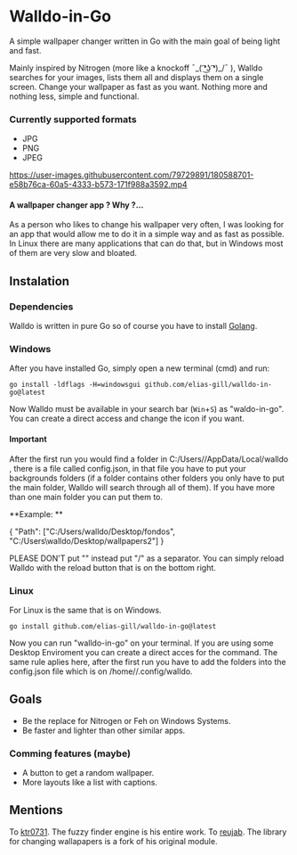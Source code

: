 # Walldo-in-Go
A simple wallpaper changer written in Go with the main goal of being light and fast.

Mainly inspired by Nitrogen (more like a knockoff  ¯\_( ͡❛͜ʖ ͡❛)_/¯ ), Walldo searches for your images, lists them all 
and displays them on a single screen.
Change your wallpaper as fast as you want. Nothing more and nothing less, simple and functional.

### Currently supported formats
- JPG
- PNG
- JPEG


https://user-images.githubusercontent.com/79729891/180588701-e58b76ca-60a5-4333-b573-171f988a3592.mp4


#### A wallpaper changer app ? Why ?... 
As a person who likes to change his wallpaper very often, I was looking for an app that would allow me to do it in a 
simple way and as fast as possible. In Linux there are many applications that can do that, 
but in Windows most of them are very slow and bloated.

## Instalation
### Dependencies 
Walldo is written in pure Go so of course you have to install [Golang](https://go.dev/doc/install).

### Windows
After you have installed Go, simply open a new terminal (cmd) and run:
````
go install -ldflags -H=windowsgui github.com/elias-gill/walldo-in-go@latest
````
Now Walldo must be available in your search bar (```Win```+```S```) as "waldo-in-go".
You can create a direct access and change the icon if you want.

#### Important
After the first run you would find a folder in C:/Users/<your user>/AppData/Local/walldo , there is a file called config.json, in that file you have to put your backgrounds folders (if a folder contains other folders you only have to put the main folder, Walldo will search through all of them). If you have more than one main folder you can put them to.

**Example: **

{
  "Path": ["C:/Users/walldo/Desktop/fondos", "C:/Users\walldo/Desktop/wallpapers2"]
}

PLEASE DON'T put "\" instead put "/" as a separator.
You can simply reload Walldo with the reload button that is on the bottom right.

### Linux
For Linux is the same that is on Windows.
````
go install github.com/elias-gill/walldo-in-go@latest
````
Now you can run "walldo-in-go" on your terminal. If you are using some Desktop Enviroment you can create a direct 
acces for the command.
The same rule aplies here, after the first run you have to add the folders into the config.json file which is on /home/<your user>/.config/walldo.

## Goals
- Be the replace for Nitrogen or Feh on Windows Systems. 
- Be faster and lighter than other similar apps.

### Comming features (maybe)
- A button to get a random wallpaper.
- More layouts like a list with captions.

## Mentions
To [ktr0731](https://github.com/ktr07310). The fuzzy finder engine is his entire work.
To [reujab](https://github.com/reujab/wallpaper). The library for changing wallapapers is a fork of his original module.
